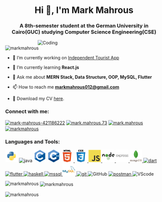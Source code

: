 <h1 align="center">Hi 👋, I'm Mark Mahrous</h1>
<h3 align="center">A 8th-semester student at the German University in Cairo(GUC) studying Computer Science Engineering(CSE)</h3>
<img align="right" alt="Coding" width="400" src="https://cdn.dribbble.com/users/1162077/screenshots/3848914/programmer.gif">

<p align="left"> <img src="https://komarev.com/ghpvc/?username=markmahrous&label=Profile%20views&color=0e75b6&style=flat" alt="markmahrous" /> </p>

- 🔭 I’m currently working on [Independent Tourist App](https://github.com/AliAbdalwahaab/Independent-tourist-application-Flexplore.git)

- 🌱 I’m currently learning **React.js**

- 💬 Ask me about **MERN Stack, Data Structure, OOP, MySQL, Flutter**

- 📫 How to reach me **markmahrous012@gmail.com**

- 📑 Download my CV [here](https://github.com/MarkMahrous/MarkMahrous/blob/main/CV.pdf).

<h3 align="left">Connect with me:</h3>
<p align="left">
<a href="https://linkedin.com/in/mark-mahrous-421186222" target="blank"><img align="center" src="https://raw.githubusercontent.com/rahuldkjain/github-profile-readme-generator/master/src/images/icons/Social/linked-in-alt.svg" alt="mark-mahrous-421186222" height="30" width="40" /></a>
<a href="https://fb.com/mark.mahrous.73" target="blank"><img align="center" src="https://raw.githubusercontent.com/rahuldkjain/github-profile-readme-generator/master/src/images/icons/Social/facebook.svg" alt="mark.mahrous.73" height="30" width="40" /></a>
<a href="https://instagram.com/mark.mahrous" target="blank"><img align="center" src="https://raw.githubusercontent.com/rahuldkjain/github-profile-readme-generator/master/src/images/icons/Social/instagram.svg" alt="mark.mahrous" height="30" width="40" /></a>
<a href="https://codeforces.com/profile/markmahrous" target="blank"><img align="center" src="https://raw.githubusercontent.com/rahuldkjain/github-profile-readme-generator/master/src/images/icons/Social/codeforces.svg" alt="markmahrous" height="30" width="40" /></a>
</p>

<h3 align="left">Languages and Tools:</h3>
<p align="left">
  <img alt="Python3" width="40px" src="https://raw.githubusercontent.com/github/explore/80688e429a7d4ef2fca1e82350fe8e3517d3494d/topics/python/python.png" />
  <img alt="java" width="40px" src="https://img.icons8.com/color/48/000000/java-coffee-cup-logo.png" />
  <img alt="C" width="40px" src="https://raw.githubusercontent.com/devicons/devicon/master/icons/c/c-original.svg" />
  <img alt="Cpp" width="40px" src="https://raw.githubusercontent.com/devicons/devicon/master/icons/cplusplus/cplusplus-original.svg" />
  <a href="https://www.w3.org/html/" target="_blank" rel="noreferrer"> <img src="https://raw.githubusercontent.com/devicons/devicon/master/icons/html5/html5-original-wordmark.svg" alt="html5" width="40" height="40"/> </a>
  <a href="https://www.w3schools.com/css/" target="_blank" rel="noreferrer"> <img src="https://raw.githubusercontent.com/devicons/devicon/master/icons/css3/css3-original-wordmark.svg" alt="css3" width="40" height="40"/> </a>
  <a href="https://developer.mozilla.org/en-US/docs/Web/JavaScript" target="_blank" rel="noreferrer"> <img src="https://raw.githubusercontent.com/devicons/devicon/master/icons/javascript/javascript-original.svg" alt="javascript" width="40" height="40"/> </a>
  <a href="https://nodejs.org" target="_blank" rel="noreferrer"> <img src="https://raw.githubusercontent.com/devicons/devicon/master/icons/nodejs/nodejs-original-wordmark.svg" alt="nodejs" width="40" height="40"/> </a>
  <a href="https://expressjs.com" target="_blank" rel="noreferrer"> <img src="https://raw.githubusercontent.com/devicons/devicon/master/icons/express/express-original-wordmark.svg" alt="express" width="40" height="40"/> </a>
  <a href="https://www.mongodb.com/" target="_blank" rel="noreferrer"> <img src="https://raw.githubusercontent.com/devicons/devicon/master/icons/mongodb/mongodb-original-wordmark.svg" alt="mongodb" width="40" height="40"/> </a>
  <a href="https://dart.dev" target="_blank" rel="noreferrer"> <img src="https://www.vectorlogo.zone/logos/dartlang/dartlang-icon.svg" alt="dart" width="40" height="40"/> </a>
  <a href="https://flutter.dev" target="_blank" rel="noreferrer"> <img src="https://www.vectorlogo.zone/logos/flutterio/flutterio-icon.svg" alt="flutter" width="40" height="40"/> </a> 
  <a href="https://www.haskell.org/" target="_blank" rel="noreferrer"> <img src="https://upload.wikimedia.org/wikipedia/commons/1/1c/Haskell-Logo.svg" alt="haskell" width="40" height="40"/> </a>
  <a href="https://www.microsoft.com/en-us/sql-server" target="_blank" rel="noreferrer"> <img src="https://www.svgrepo.com/show/303229/microsoft-sql-server-logo.svg" alt="mssql" width="40" height="40"/> </a>
  <a href="https://www.mysql.com/" target="_blank" rel="noreferrer"> <img src="https://raw.githubusercontent.com/devicons/devicon/master/icons/mysql/mysql-original-wordmark.svg" alt="mysql" width="40" height="40"/> </a>
  <a href="https://git-scm.com/" target="_blank" rel="noreferrer"> <img src="https://www.vectorlogo.zone/logos/git-scm/git-scm-icon.svg" alt="git" width="40" height="40"/> </a>
  <img alt="GitHub" width="40px" src="https://img.icons8.com/fluent/50/000000/github.png" />
  <a href="https://postman.com" target="_blank" rel="noreferrer"> <img src="https://www.vectorlogo.zone/logos/getpostman/getpostman-icon.svg" alt="postman" width="40" height="40"/> </a>
  <img alt="VScode" width="40px" src="https://img.icons8.com/fluent/48/000000/visual-studio-code-2019.png" />
</p>

<p><img align="left" src="https://github-readme-stats.vercel.app/api/top-langs?username=markmahrous&show_icons=true&locale=en&layout=compact" alt="markmahrous" /></p>

<p>&nbsp;<img align="center" src="https://github-readme-stats.vercel.app/api?username=markmahrous&show_icons=true&locale=en" alt="markmahrous" /></p>

<p><img align="center" src="https://github-readme-streak-stats.herokuapp.com/?user=markmahrous&" alt="markmahrous" /></p>
